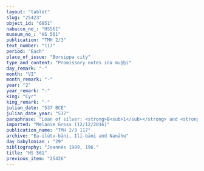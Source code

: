 ```yaml
---
layout: "tablet"
slug: "25423"
object_id: "6851"
nabucco_no_: "HS561"
museum_no_: "HS 561"
publication: "TMH 2/3"
text_number: "117"
period: "Each"
place_of_issue: "Borsippa city"
type_and_content: "Promissory notes ina muẖẖi"
day_remark: "-"
month: "VI"
month_remark: "-"
year: "2"
year_remark: "-"
king: "Cyr"
king_remark: "-"
julian_date: "537 BCE"
julian_date_year: "537"
paraphrase: "Loan of silver: <strong>B<sub>1</sub></strong> and <strong>B<sub>2</sub></strong> owe the siblings <strong><sup>f</sup>A<sub>1</sub></strong> and <strong>A<sub>2</sub></strong> 50 shekels of silver by 1/8 alloy (<em>bitqu</em>) per shekel, without interest (<em>qaqqadu</em>). The house of <strong>B<sub>1</sub></strong>, which borders the house of <strong>C</strong> and [&hellip;] Eanna, is placed as a pledge. It is pledged to the creditor in lieu of paying interest (antichretic pledge). 8 years they will dwell in the house. They will repair (<em>batqu ṣabātu</em>) the walls (<em>asurr&ucirc;</em>) and renew the roof (<em>ūru &scaron;an&ucirc;</em>). If the costs for the work they perform (<em>dullu</em> <em>epē&scaron;u</em>) and for the bricks (<em>libittu</em>), reed (<em>qan&ucirc;</em>) and beams (<em>gu&scaron;ūru</em>) make less than &frac14; (shekels) of silver, they will charge (<em>man&ucirc;</em>) <strong>B<sub>1</sub></strong> with the expenses. Each is responsible for the other (<em>i&scaron;tēn pūtu &scaron;an&ucirc; na&scaron;&ucirc;</em>). The one who violates (<em>nabalkutu</em>) the agreement will pay (<em>&scaron;alāmu</em> D-stem) 5 shekels of silver. 2 witnesses and the scribe. The contract was drawn up in the presence of (<em>ina a&scaron;ābi</em>) <strong><sup>f</sup>B<sub>3</sub></strong>, mother of <strong>B<sub>1</sub></strong>.<br /> &nbsp;<br /> <strong><sup>f</sup></strong><strong>A<sub>1</sub></strong> = <sup>f</sup>Nināya/Nab&ucirc;-u&scaron;allim//[&hellip;]; <strong>A<sub>2</sub></strong> = &Scaron;ama&scaron;-uballiṭ/Nab&ucirc;-u&scaron;allim//[&hellip;]; <strong>B<sub>1</sub></strong> = Iddināya/Nab&ucirc;-ēre&scaron;//(Ea-)ilūtu-bāni; <strong>B<sub>2</sub></strong> = Mu&scaron;ēzib-Bēl/Zēr-Bābili//(Ea-)ilūtu-bāni; <strong><sup>f</sup>B<sub>3 </sub></strong>= <sup>f</sup>Hubbuṣītu, mother of <strong>B<sub>1</sub></strong>; Scribe = Nab&ucirc;-nap&scaron;ātu-uṣur/Nab&ucirc;-&scaron;umu-ukīn//Iddin-Papsukkal<br /> &nbsp;"
imported: "Melanie Gross (12/12/2016)"
publication_name: "TMH 2/3 117"
archive: "Ea-ilūtu-bāni, Ilī-bāni and Nanāhu"
day_babylonian_: "29"
bibliography: "Joannès 1989, 196."
title: "HS 561"
previous_item: "25426"
---
```

